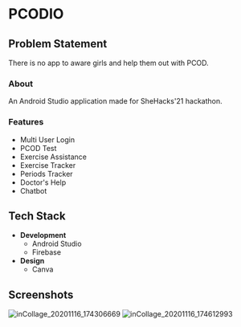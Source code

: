 # PCODIO

## Problem Statement
There is no app to aware girls and help them out with PCOD.

### About
An Android Studio application made for SheHacks'21 hackathon.

### Features
* Multi User Login
* PCOD Test
* Exercise Assistance
* Exercise Tracker
* Periods Tracker
* Doctor's Help
* Chatbot

## Tech Stack
* __Development__
    - Android Studio
    - Firebase
* __Design__
  - Canva

## Screenshots
![inCollage_20201116_174306669](https://user-images.githubusercontent.com/54657980/101201537-eaa67c00-368d-11eb-8e2a-f4671ffa86f1.jpg)
![inCollage_20201116_174612993](https://user-images.githubusercontent.com/54657980/101201542-ed08d600-368d-11eb-8bb1-5589240e50bb.jpg)
